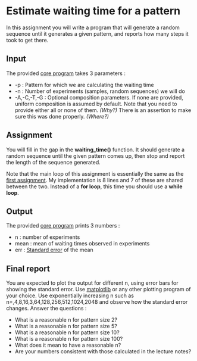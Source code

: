 # Estimate waiting time for a pattern

In this assignment you will write a program that will generate a random sequence until it generates a given pattern, and reports how many steps it took to get there.

## Input

The provided [core program](waitingTime.py) takes 3 parameters :

  * -p : Pattern for which we are calculating the waiting time
  * -n : Number of experiments (samples, random sequences) we will do
  * -A,-C,-T,-G : Optional composition parameters. If none are provided, uniform composition is assumed by default. Note that you need to provide either all or none of them. *(Why?)* There is an assertion to make sure this was done properly. *(Where?)*


## Assignment

You will fill in the gap in the **waiting_time()** function.
It should generate a random sequence until the given pattern comes up, then stop and report the length of the sequence generated.

Note that the main loop of this assignment is essentially the same as the [first assignment](../randomSeq).
My implementation is 8 lines and 7 of these are shared between the two.
Instead of a **for loop**, this time you should use a **while loop**.

## Output

The provided [core program](waitingTime.py) prints 3 numbers :

  * n : number of experiments
  * mean : mean of waiting times observed in experiments
  * err : [Standard error](https://en.wikipedia.org/wiki/Standard_error) of the mean

## Final report

You are expected to plot the output for different n, using error bars for showing the standard error.
Use [matplotlib](http://matplotlib.org/) or any other plotting program of your choice.
Use exponentially increasing n such as n=,4,8,16,3,64,128,256,512,1024,2048 and observe how the standard error changes.
Answer the questions :

  * What is a reasonable n for pattern size 2?
  * What is a reasonable n for pattern size 5?
  * What is a reasonable n for pattern size 10?
  * What is a reasonable n for pattern size 100?
  * What does it mean to have a reasonable n?
  * Are your numbers consistent with those calculated in the lecture notes?
